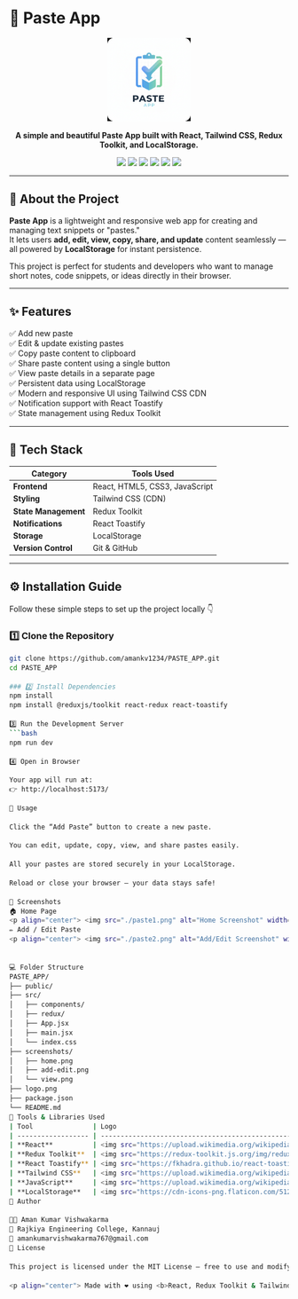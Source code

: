 # 📝 Paste App

<p align="center">
  <img src="./paste_app logo.png" alt="Paste App Logo" width="150" />
</p>

<p align="center">
  <b>A simple and beautiful Paste App built with React, Tailwind CSS, Redux Toolkit, and LocalStorage.</b>
</p>

<p align="center">
  <img src="https://img.shields.io/badge/React-61DAFB?style=for-the-badge&logo=react&logoColor=black" />
  <img src="https://img.shields.io/badge/Redux_Toolkit-764ABC?style=for-the-badge&logo=redux&logoColor=white" />
  <img src="https://img.shields.io/badge/Tailwind_CSS-38BDF8?style=for-the-badge&logo=tailwind-css&logoColor=white" />
  <img src="https://img.shields.io/badge/JavaScript-F7DF1E?style=for-the-badge&logo=javascript&logoColor=black" />
  <img src="https://img.shields.io/badge/HTML5-E34F26?style=for-the-badge&logo=html5&logoColor=white" />
  <img src="https://img.shields.io/badge/CSS3-1572B6?style=for-the-badge&logo=css3&logoColor=white" />
</p>

---

## 📖 About the Project

**Paste App** is a lightweight and responsive web app for creating and managing text snippets or "pastes."  
It lets users **add, edit, view, copy, share, and update** content seamlessly — all powered by **LocalStorage** for instant persistence.

This project is perfect for students and developers who want to manage short notes, code snippets, or ideas directly in their browser.

---

## ✨ Features

✅ Add new paste  
✅ Edit & update existing pastes  
✅ Copy paste content to clipboard  
✅ Share paste content using a single button  
✅ View paste details in a separate page  
✅ Persistent data using LocalStorage  
✅ Modern and responsive UI using Tailwind CSS CDN  
✅ Notification support with React Toastify  
✅ State management using Redux Toolkit

---

## 🧠 Tech Stack

| Category | Tools Used |
|-----------|-------------|
| **Frontend** | React, HTML5, CSS3, JavaScript |
| **Styling** | Tailwind CSS (CDN) |
| **State Management** | Redux Toolkit |
| **Notifications** | React Toastify |
| **Storage** | LocalStorage |
| **Version Control** | Git & GitHub |

---

## ⚙️ Installation Guide

Follow these simple steps to set up the project locally 👇

### 1️⃣ Clone the Repository
```bash
git clone https://github.com/amankv1234/PASTE_APP.git
cd PASTE_APP

### 2️⃣ Install Dependencies
npm install
npm install @reduxjs/toolkit react-redux react-toastify

3️⃣ Run the Development Server
```bash
npm run dev

4️⃣ Open in Browser

Your app will run at:
👉 http://localhost:5173/

🚀 Usage

Click the “Add Paste” button to create a new paste.

You can edit, update, copy, view, and share pastes easily.

All your pastes are stored securely in your LocalStorage.

Reload or close your browser — your data stays safe!

📸 Screenshots
🏠 Home Page
<p align="center"> <img src="./paste1.png" alt="Home Screenshot" width="700" /> </p>
✏️ Add / Edit Paste
<p align="center"> <img src="./paste2.png" alt="Add/Edit Screenshot" width="700" /> </p>


💻 Folder Structure
PASTE_APP/
├── public/
├── src/
│   ├── components/
│   ├── redux/
│   ├── App.jsx
│   ├── main.jsx
│   └── index.css
├── screenshots/
│   ├── home.png
│   ├── add-edit.png
│   └── view.png
├── logo.png
├── package.json
└── README.md
🧩 Tools & Libraries Used
| Tool               | Logo                                                                                              |
| ------------------ | ------------------------------------------------------------------------------------------------- |
| **React**          | <img src="https://upload.wikimedia.org/wikipedia/commons/a/a7/React-icon.svg" width="40"/>        |
| **Redux Toolkit**  | <img src="https://redux-toolkit.js.org/img/redux.svg" width="40"/>                                |
| **React Toastify** | <img src="https://fkhadra.github.io/react-toastify/img/logo.svg" width="40"/>                     |
| **Tailwind CSS**   | <img src="https://upload.wikimedia.org/wikipedia/commons/d/d5/Tailwind_CSS_Logo.svg" width="40"/> |
| **JavaScript**     | <img src="https://upload.wikimedia.org/wikipedia/commons/6/6a/JavaScript-logo.png" width="40"/>   |
| **LocalStorage**   | <img src="https://cdn-icons-png.flaticon.com/512/616/616408.png" width="40"/>                     |
📢 Author

👨‍💻 Aman Kumar Vishwakarma
📍 Rajkiya Engineering College, Kannauj
📧 amankumarvishwakarma767@gmail.com
🪪 License

This project is licensed under the MIT License — free to use and modify!

<p align="center"> Made with ❤️ using <b>React, Redux Toolkit & Tailwind CSS</b> </p> ```
